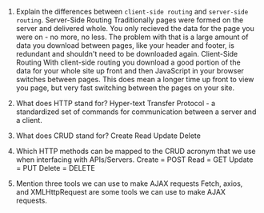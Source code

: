 1.  Explain the differences between `client-side routing` and `server-side routing`.
Server-Side Routing
Traditionally pages were formed on the server and delivered whole. You only recieved the data for the page you were on - no more, no less. The problem with that is a large amount of data you download between pages, like your header and footer, is redundant and shouldn't need to be downloaded again.
Client-Side Routing
With client-side routing you download a good portion of the data for your whole site up front and then JavaScript in your browser switches between pages. This does mean a longer time up front to view you page, but very fast switching between the pages on your site.


1.  What does HTTP stand for?
Hyper-text Transfer Protocol - a standardized set of commands for communication between a server and a client.


1.  What does CRUD stand for?
Create
Read
Update
Delete


1.  Which HTTP methods can be mapped to the CRUD acronym that we use when interfacing with APIs/Servers.
Create  = POST
Read    = GET
Update  = PUT
Delete  = DELETE


1.  Mention three tools we can use to make AJAX requests
Fetch, axios, and XMLHttpRequest are some tools we can use to make AJAX requests.